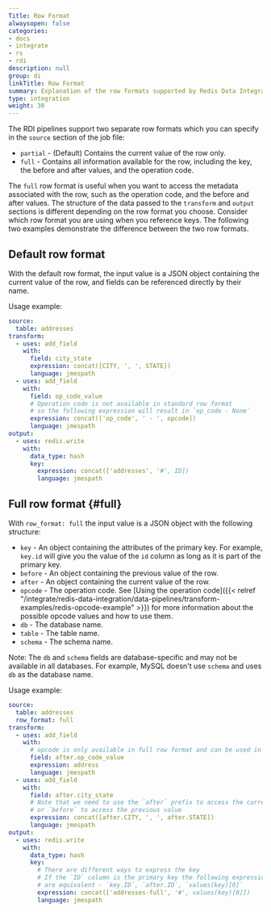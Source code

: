 ```yaml
---
Title: Row Format
alwaysopen: false
categories:
- docs
- integrate
- rs
- rdi
description: null
group: di
linkTitle: Row Format
summary: Explanation of the row formats supported by Redis Data Integration jobs.
type: integration
weight: 30
---
```



The RDI pipelines support two separate row formats which you can specify in the `source` section of the job file:

- `partial` - (Default) Contains the current value of the row only.
- `full` - Contains all information available for the row, including the key, the before and after values, and the operation code.

The `full` row format is useful when you want to access the metadata associated with the row, such as the operation code, and the before and after values.
The structure of the data passed to the `transform` and `output` sections is different depending on the row format you choose. Consider which row format you are using when you reference keys.
The following two examples demonstrate the difference between the two row formats.

## Default row format

With the default row format, the input value is a JSON object containing the current value of the row, and fields can be referenced directly by their name.

Usage example:

```yaml
source:
  table: addresses
transform:
  - uses: add_field
    with:
      field: city_state
      expression: concat([CITY, ', ', STATE])
      language: jmespath
  - uses: add_field
    with:
      field: op_code_value
      # Operation code is not available in standard row format
      # so the following expression will result in `op_code - None`
      expression: concat(['op_code', ' - ', opcode])
      language: jmespath
output:
  - uses: redis.write
    with:
      data_type: hash
      key:
        expression: concat(['addresses', '#', ID])
        language: jmespath
```


## Full row format {#full}

With `row_format: full` the input value is a JSON object with the following structure:

- `key` - An object containing the attributes of the primary key. For example, `key.id` will give you the value of the `id` column as long as it is part of the primary key.
- `before` - An object containing the previous value of the row.
- `after` - An object containing the current value of the row.
- `opcode` - The operation code. See [Using the operation code]({{< relref "/integrate/redis-data-integration/data-pipelines/transform-examples/redis-opcode-example" >}}) for more information about the possible opcode values and how to use them.
- `db` - The database name.
- `table` - The table name.
- `schema` - The schema name. 
 
Note: The `db` and `schema` fields are database-specific and may not be available in all databases. For example, MySQL doesn't use `schema` and uses `db` as the database name.


Usage example:

```yaml
source:
  table: addresses
  row_format: full
transform:
  - uses: add_field
    with:
      # opcode is only available in full row format and can be used in the transformations
      field: after.op_code_value
      expression: address
      language: jmespath
  - uses: add_field
    with:
      field: after.city_state
      # Note that we need to use the `after` prefix to access the current value of the row
      # or `before` to access the previous value
      expression: concat([after.CITY, ', ', after.STATE])
      language: jmespath
output:
  - uses: redis.write
    with:
      data_type: hash
      key:
        # There are different ways to express the key
        # If the `ID` column is the primary key the following expressions 
        # are equivalent - `key.ID`, `after.ID`, `values(key)[0]`
        expression: concat(['addresses-full', '#', values(key)[0]])
        language: jmespath
```
